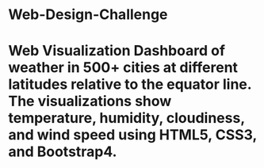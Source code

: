 # Web-Design-Challenge

# Web Visualization Dashboard of weather in 500+ cities at different latitudes relative to the equator line. The visualizations show temperature, humidity, cloudiness, and wind speed using HTML5, CSS3, and Bootstrap4.
